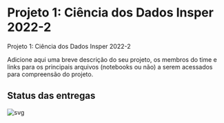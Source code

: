 # Projeto 1: Ciência dos Dados Insper 2022-2

Projeto 1: Ciência dos Dados Insper 2022-2

Adicione aqui uma breve descrição do seu projeto, os membros do time e links para os principais arquivos (notebooks ou não) a serem acessados para compreensão do projeto.

## Status das entregas
![svg](http://3.142.157.80/webhook2/cdados/test/svg/insperclassroom/22-2a-cd-p1-grupo_rafaeldbo)
